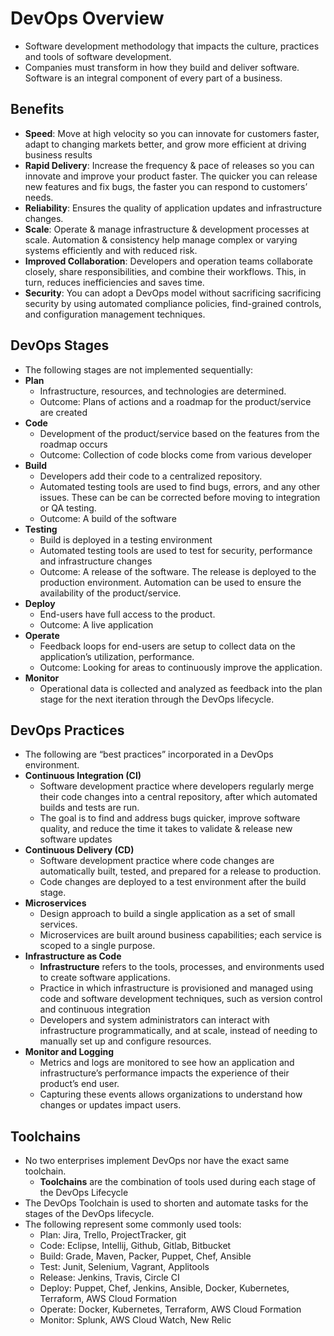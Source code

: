 # DevOps Overview

- Software development methodology that impacts the culture, practices and tools of software development.
- Companies must transform in how they build and deliver software. Software is an integral component of every part of a business.

## Benefits

- **Speed**: Move at high velocity so you can innovate for customers faster, adapt to changing markets better, and grow more efficient at driving business results
- **Rapid Delivery**: Increase the frequency & pace of releases so you can innovate and improve your product faster. The quicker you can release new features and fix bugs, the faster you can respond to customers’ needs.
- **Reliability**: Ensures the quality of application updates and infrastructure changes.
- **Scale**: Operate & manage infrastructure & development processes at scale. Automation & consistency help manage complex or varying systems efficiently and with reduced risk.
- **Improved Collaboration**: Developers and operation teams collaborate closely, share responsibilities, and combine their workflows. This, in turn, reduces inefficiencies and saves time.
- **Security**: You can adopt a DevOps model without sacrificing sacrificing security by using automated compliance policies, find-grained controls, and configuration management techniques.

## DevOps Stages

- The following stages are not implemented sequentially:
- **Plan**
    - Infrastructure, resources, and technologies are determined.
    - Outcome: Plans of actions and a roadmap for the product/service are created
- **Code**
    - Development of the product/service based on the features from the roadmap occurs
    - Outcome: Collection of code blocks come from various developer
- **Build**
    - Developers add their code to a centralized repository.
    - Automated testing tools are used to find bugs, errors, and any other issues. These can be can be corrected before moving to integration or QA testing.
    - Outcome: A build of the software
- **Testing**
    - Build is deployed in a testing environment
    - Automated testing tools are used to test for security, performance and infrastructure changes
    - Outcome: A release of the software. The release is deployed to the production environment. Automation can be used to ensure the availability of the product/service.
- **Deploy**
    - End-users have full access to the product.
    - Outcome: A live application
- **Operate**
    - Feedback loops for end-users are setup to collect data on the application’s utilization, performance.
    - Outcome: Looking for areas to continuously improve the application.
- **Monitor**
    - Operational data is collected and analyzed as feedback into the plan stage for the next iteration through the DevOps lifecycle.

## DevOps Practices

- The following are “best practices” incorporated in a DevOps environment.
- **Continuous Integration (CI)**
    - Software development practice where developers regularly merge their code changes into a central repository, after which automated builds and tests are run.
    - The goal is to find and address bugs quicker, improve software quality, and reduce the time it takes to validate & release new software updates
- **Continuous Delivery (CD)**
    - Software development practice where code changes are automatically built, tested, and prepared for a release to production.
    - Code changes are deployed to a test environment after the build stage.
- **Microservices**
    - Design approach to build a single application as a set of small services.
    - Microservices are built around business capabilities; each service is scoped to a single purpose.
- **Infrastructure as Code**
    - **Infrastructure** refers to the tools, processes, and environments used to create software applications.
    - Practice in which infrastructure is provisioned and managed using code and software development techniques, such as version control and continuous integration
    - Developers and system administrators can interact with infrastructure programmatically, and at scale, instead of needing to manually set up and configure resources.
- **Monitor and Logging**
    - Metrics and logs are monitored to see how an application and infrastructure’s performance impacts the experience of their product’s end user.
    - Capturing these events allows organizations to understand how changes or updates impact users.

## Toolchains

- No two enterprises implement DevOps nor have the exact same toolchain.
    - **Toolchains** are the combination of tools used during each stage of the DevOps Lifecycle
- The DevOps Toolchain is used to shorten and automate tasks for the stages of the DevOps lifecycle.
- The following represent some commonly used tools:
    - Plan: Jira, Trello, ProjectTracker, git
    - Code: Eclipse, Intellij, Github, Gitlab, Bitbucket
    - Build: Grade, Maven, Packer, Puppet, Chef, Ansible
    - Test: Junit, Selenium, Vagrant, Applitools
    - Release: Jenkins, Travis, Circle CI
    - Deploy: Puppet, Chef, Jenkins, Ansible, Docker, Kubernetes, Terraform, AWS Cloud Formation
    - Operate: Docker, Kubernetes, Terraform, AWS Cloud Formation
    - Monitor: Splunk, AWS Cloud Watch, New Relic